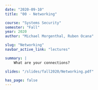 ```yaml
---
date: "2020-09-10"
title: "00 - Networking"

course: "Systems Security"
semester: "Fall"
year: 2020
author: "Michael Morgenthal, Ruben Ocana"

slug: "Networking"
navbar_active_link: "lectures"

summary: |
    What are your connections?

slides: "/slides/fall2020/Networking.pdf"

has_page: false
---
```

